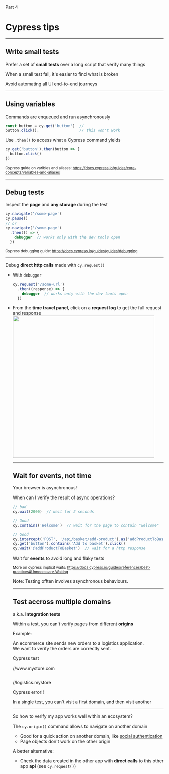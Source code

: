 

<!-- .slide: class="slide--part-title slide--vcenter" -->


<div class="part-title">
  <span class="text-level-4">Part 4</span>
  <h1>Cypress tips</h1>
</div>

<div class="part-toc box fragment"></div>


---

## Write small tests

<p class="mt-400 fragment">Prefer a set of <strong>small tests</strong> over a long script that verify many things

<p class="mt-200 fragment">When a small test fail, it's easier to find what is broken
 
<p class="mt-200 fragment">Avoid automating all UI end-to-end journeys


---
## Using variables

<!-- .slide: class="text-level-2" -->

<div class="fragment">
  <p class="mt-150">Commands are enqueued and run asynchronously

  ```typescript
  const button = cy.get('button')  //
  button.click();                  // this won't work
  ```
</div>

<div class="fragment">
  <p class="mt-150">Use <code>.then()</code> to access what a Cypress command yields

  ```typescript
  cy.get('button').then(button => {
    button.click()
  })
  ```
</div>


<small class="fragment mt-200">Cypress guide on varibles and aliases: <a href="https://docs.cypress.io/guides/guides/debugging">https://docs.cypress.io/guides/core-concepts/variables-and-aliases</a></small>


---

## Debug tests

<div class="mt-300 fragment">
  <p>Inspect the <strong>page</strong> and <strong>any storage</strong> during the test
  
  ```typescript
  cy.navigate('/some-page')
  cy.pause()
  // or
  cy.navigate('/some-page')
    .then(() => {
      debugger  // works only with the dev tools open
    })
  ```
  <!-- .element: class="mt-75" -->  <!-- à généraliser ? -->
</div>

<small class="fragment mt-300">Cypress debugging guide: <a href="https://docs.cypress.io/guides/guides/debugging">https://docs.cypress.io/guides/guides/debugging</a></small>


---

<!-- .slide: class="text-level-2" -->

<p>Debug <strong>direct http calls</strong> made with <code>cy.request()</code>

<ul class="mt-0">
  <li class="fragment mt-50">With <code>debugger</code>

```typescript
cy.request('/some-url')
  .then((response) => {
    debugger  // works only with the dev tools open
  })
```
<!-- .element: class="mt-50" -->

<li class="mt-75 fragment">From the <strong>time travel panel</strong>, click on a <strong>request log</strong> to get the full request and response
<br>
<div class="text-center"><img class="mt-50" src="img/debug-request.png" height="450"></div>
</li>


---
<!-- .slide: class="text-level-2" -->
## Wait for events, not time

<p class="fragment">Your browser is asynchronous!

<p class="fragment">When can I verify the result of async operations?

```typescript
// bad
cy.wait(2000)  // wait for 2 seconds

// Good
cy.contains('Welcome')  // wait for the page to contain "welcome"

// Good
cy.intercept('POST', '/api/basket/add-product').as('addProductToBasket')
cy.get('button').contains('Add to basket').click()
cy.wait('@addProductToBasket')  // wait for a http response
```

<!-- .element: class="mt-50 fragment" -->

<p class="fragment mt-150">Wait for <strong>events</strong> to avoid long and flaky tests

<p class="fragment mt-200"><small>More on cypress implicit waits: <a href="https://docs.cypress.io/guides/references/best-practices#Unnecessary-Waiting">https://docs.cypress.io/guides/references/best-practices#Unnecessary-Waiting</a></small>

Note:
Testing offten involves asynchronous behaviours.

---

## Test accross multiple domains

<!-- .slide: class="text-level-1" -->

<p class="fragment mt--100">a.k.a. <strong>Integration tests</strong>


<p class="fragment">Within a test, you can't verify pages from different <strong>origins</strong>

<p class="fragment">Example:
  
<div class="text-center text-level-2 fragment">
  <p class="">An ecommerce site sends new orders to a logistics application.<br>We want to verify the orders are correctly sent.
  <div class="box mt-50 fragment">
    <span class="box_label">Cypress test</span>
    <div class="flex-row flex-row--center mt-50 mb-50">
      <div class="browser-box" data-arrow="->browser-logistics">
        <img>
        <p>//www.mystore.com
      </div>
      <div class="browser-box" id="browser-logistics">
        <img>
        <p>//logistics.mystore
        <p class="browser-box_error no-wrap fragment">Cypress error!!
      </div>
    </div>
    <p class="fragment mt-75">In a single test, you can't visit a first domain, and then visit another
  </div>
  
</div>


---

<!-- .slide: class="text-level-2" -->

<div class="flex-row flex-row--center mt-200">
  <div class="bubble bubble-bottom-left">
    <i class="emo emo-36 emoji-face_with_monocle"></i>
    <span class="bubble__text">So how to verify my app works well within an ecosystem?
  </div>
</div>

<div class="mt-300 fragment">
  <p>The <code>cy.origin()</code> command allows to navigate on another domain
  <ul class="no-bullets mt-0">
    <li class="mt-50"><i class="emo emoji-thumbup"></i>Good for a quick action on another domain, like <a href="https://docs.cypress.io/guides/end-to-end-testing/social-authentication">social authentication</a>
    <li class="mt-50"><i class="emo emoji-x"></i>Page objects don't work on the other origin
  </ul>
</div>

<div class="fragment">
  <p class="mt-200">A better alternative:
  <ul>
    <li class="mt-25"><!--Make direct calls to the other app <strong>api</strong> from your test, and check the created data--> Check the data created in the other app with <strong>direct calls</strong> to this other app <strong>api</strong> (see <code>cy.request()</code>)
  </ul>
</div>
